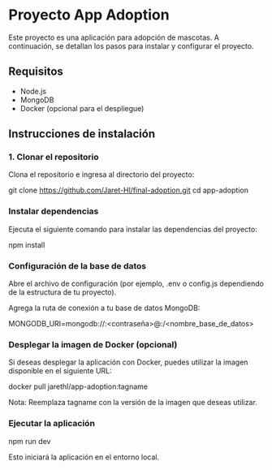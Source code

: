 # Proyecto App Adoption

Este proyecto es una aplicación para adopción de mascotas. A continuación, se detallan los pasos para instalar y configurar el proyecto.

## Requisitos

- Node.js
- MongoDB
- Docker (opcional para el despliegue)

## Instrucciones de instalación

### 1. Clonar el repositorio
Clona el repositorio e ingresa al directorio del proyecto:

git clone https://github.com/Jaret-Hl/final-adoption.git
cd app-adoption

### Instalar dependencias
Ejecuta el siguiente comando para instalar las dependencias del proyecto:

npm install

### Configuración de la base de datos
Abre el archivo de configuración (por ejemplo, .env o config.js dependiendo de la estructura de tu proyecto).

Agrega la ruta de conexión a tu base de datos MongoDB:

MONGODB_URI=mongodb://<usuario>:<contraseña>@<host>:<puerto>/<nombre_base_de_datos>

### Desplegar la imagen de Docker (opcional)
Si deseas desplegar la aplicación con Docker, puedes utilizar la imagen disponible en el siguiente URL:

docker pull jarethl/app-adoption:tagname

Nota: Reemplaza tagname con la versión de la imagen que deseas utilizar.

### Ejecutar la aplicación 
npm run dev

Esto iniciará la aplicación en el entorno local.

